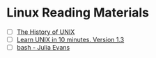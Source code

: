# Linux Reading Materials

- [ ] [The History of UNIX](https://networking.ringofsaturn.com/Unix/unix_family_tree.php)
- [ ] [Learn UNIX in 10 minutes. Version 1.3](https://networking.ringofsaturn.com/Unix/learnUNIXin10minutes.php)
- [ ] [bash - Julia Evans](https://twitter.com/search?q=(from%3Ab0rk)%20bash&src=typed_query&f=image)